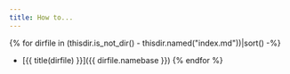 ```yaml
---
title: How to...
---
```


{% for dirfile in (thisdir.is_not_dir() - thisdir.named("index.md"))|sort() -%}
- [{{ title(dirfile) }}]({{ dirfile.namebase }})
{% endfor %}
